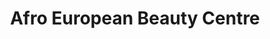 ---
title: "Afro European Beauty Centre"
url: /cambridge/afro-european-beauty-centre-newmarket-road/
shop: hairdresser
---